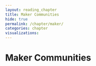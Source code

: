 ```yaml
---
layout: reading_chapter
title: Maker Communities
hide: true
permalink: /chapter/maker/
categories: chapter
visualizations:
---
```


# Maker Communities
